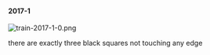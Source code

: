 #### 2017-1
![train-2017-1-0.png](https://github.com/lil-lab/nlvr/raw/master/nlvr/train/images/74/train-2017-1-0.png "train-2017-1-0.png")

there are exactly three black squares not touching any edge